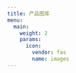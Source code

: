 ```yaml
---
title: 产品图库
menu:
  main:
    weight: 2
    params:
      icon:
        vendor: fas
        name: images
---
```


